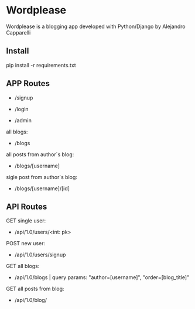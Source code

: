 # Wordplease

Wordplease is a blogging app developed with Python/Django by Alejandro Capparelli

## Install

pip install -r requirements.txt

## APP Routes

- /signup

- /login

- /admin

all blogs: 
- /blogs

all posts from author`s blog: 
- /blogs/[username] 

sigle post from author`s blog:

- /blogs/[username]/[id]


## API Routes

GET  single user:   
- /api/1.0/users/<int: pk>


POST  new user:  
- /api/1.0/users/signup

GET  all blogs:   
- /api/1.0/blogs  | query params: "author=[username]", "order=[blog_title]"

GET  all posts from blog:   
- /api/1.0/blog/<pk> 
